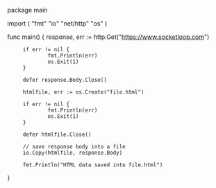 package main

 import (
         "fmt"
         "io"
         "net/http"
         "os"
 )

 func main() {
         response, err := http.Get("https://www.socketloop.com")

         if err != nil {
                 fmt.Println(err)
                 os.Exit(1)
         }

         defer response.Body.Close()

         htmlfile, err := os.Create("file.html")

         if err != nil {
                 fmt.Println(err)
                 os.Exit(1)
         }

         defer htmlfile.Close()

         // save response body into a file
         io.Copy(htmlfile, response.Body)

         fmt.Println("HTML data saved into file.html")
 }
